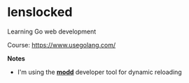 # lenslocked
Learning Go web development

Course: https://www.usegolang.com/

**Notes**
- I'm using the **[modd](https://github.com/cortesi/modd)** developer tool for dynamic reloading